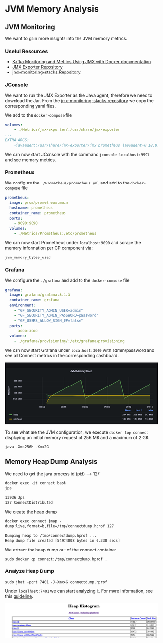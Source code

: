 # JVM Memory Analysis

## JVM Monitoring

We want to gain more insights into the JVM memory metrics.

### Useful Resources
* [Kafka Monitoring and Metrics Using JMX with Docker documentation](https://docs.confluent.io/platform/current/installation/docker/operations/monitoring.html)
* [JMX Exporter Repository](https://github.com/prometheus/jmx_exporter)
* [jmx-monitoring-stacks Repository](https://github.com/confluentinc/jmx-monitoring-stacks/tree/7.2-post/shared-assets/jmx-exporter)

### JConsole
We want to run the JMX Exporter as the Java agent, therefore
we need to download the Jar.
From the [jmx-monitoring-stacks repository](https://github.com/confluentinc/jmx-monitoring-stacks/tree/7.2-post/shared-assets/jmx-exporter)
we copy the corresponding yaml files.

We add to the `docker-compose` file

```yaml
volumes:
    - ./Metrics/jmx-exporter/:/usr/share/jmx-exporter
...
EXTRA_ARGS:
    -javaagent:/usr/share/jmx-exporter/jmx_prometheus_javaagent-0.18.0.jar=1234:/usr/share/jmx-exporter/broker.yml
```

We can now start JConsole with the command `jconsole localhost:9991` and see memory metrics.

### Prometheus

We configure the `./Prometheus/prometheus.yml` and
add to the `docker-compose` file

```yaml
prometheus:
  image: prom/prometheus:main
  hostname: prometheus
  container_name: prometheus
  ports:
    - 9090:9090
  volumes:
    - ./Metrics/Prometheus:/etc/prometheus
```

We can now start Prometheus under `localhost:9090` and scrape the memory information
per CP component via:

```
jvm_memory_bytes_used
```

### Grafana

We configure the `./grafana` and
add to the `docker-compose` file

```yaml
grafana:
  image: grafana/grafana:8.1.3
  container_name: grafana
  environment:
    - "GF_SECURITY_ADMIN_USER=admin"
    - "GF_SECURITY_ADMIN_PASSWORD=password"
    - "GF_USERS_ALLOW_SIGN_UP=false"
  ports:
    - 3000:3000
  volumes:
    - ./grafana/provisioning/:/etc/grafana/provisioning
```

We can now start Grafana under `localhost:3000` with admin/password and
see all Connect metrics in the corresponding dashboard.

![](../connect_memory.png)

To see what are the JVM configuration, we execute `docker top connect`
displaying an initial memory request of 256 MB and a maximum of 2 GB.
```shell
java -Xms256M -Xmx2G
```


## Memory Heap Dump Analysis

We need to get the java process id (pid) --> 127

```shell
docker exec -it connect bash
jps

13936 Jps
127 ConnectDistributed
```

We create the heap dump
```shell
docker exec connect jmap -dump:live,format=b,file=/tmp/connectdump.hprof 127

Dumping heap to /tmp/connectdump.hprof ...
Heap dump file created [54974008 bytes in 0.338 secs]
```

We extract the heap dump out of the connect container
```
sudo docker cp connect:/tmp/connectdump.hprof .
```

### Analyze Heap Dump

```shell
sudo jhat -port 7401 -J-Xmx4G connectdump.hprof
```

Under `localhost:7401` we can start analyzing it.
For more information, see this [guideline](https://blog.gceasy.io/2015/08/28/jhat-heap-dump-analysis/).

![](../heapdump.png)